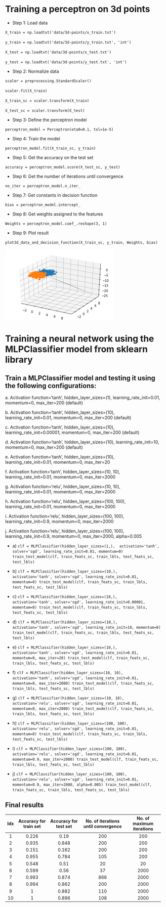 # Training a perceptron on 3d points

- Step 1: Load data

```
X_train = np.loadtxt('data/3d-points/x_train.txt')

y_train = np.loadtxt('data/3d-points/y_train.txt', 'int') 

X_test = np.loadtxt('data/3d-points/x_test.txt')

y_test = np.loadtxt('data/3d-points/y_test.txt', 'int') 
```

- Step 2: Normalize data

```
scaler = preprocessing.StandardScaler()

scaler.fit(X_train)

X_train_sc = scaler.transform(X_train)

X_test_sc = scaler.transform(X_test)
```

- Step 3: Define the perceptron model
```
perceptron_model = Perceptron(eta0=0.1, tol=1e-5)
```

- Step 4: Train the model
```
perceptron_model.fit(X_train_sc, y_train)
```

- Step 5: Get the accuracy on the test set
```
accuracy = perceptron_model.score(X_test_sc, y_test)
```

- Step 6: Get the number of iterations until convergence
```
no_iter = perceptron_model.n_iter_
```

- Step 7: Get constants in decision function
```
bias = perceptron_model.intercept_
```

- Step 8: Get weights assigned to the features
```
Weights = perceptron_model.coef_.reshape(3, 1)
```

- Step 9: Plot result
```
plot3d_data_and_decision_function(X_train_sc, y_train, Weights, bias)
```

![Train set and the separating hyperplane](https://github.com/iuliaapopescu/Perceptron-MLPClassifier/blob/master/Figure_1.png)

# Training a neural network using the MLPClassifier model from sklearn library

## Train a MLPClassifier model and testing it using the following configurations:

a. Activation function=‘tanh’, hidden_layer_sizes=(1), learning_rate_init=0.01, momentum=0, max_iter=200 (default)

b. Activation function=‘tanh’, hidden_layer_sizes=(10), learning_rate_init=0.01, momentum=0, max_iter=200 (default)

c. Activation function=‘tanh’, hidden_layer_sizes=(10), learning_rate_init=0.00001, momentum=0, max_iter=200 (default)

d. Activation function=‘tanh’, hidden_layer_sizes=(10), learning_rate_init=10, momentum=0, max_iter=200 (default)

e. Activation function=‘tanh’, hidden_layer_sizes=(10), learning_rate_init=0.01, momentum=0, max_iter=20

f. Activation function=‘tanh’, hidden_layer_sizes=(10, 10), learning_rate_init=0.01, momentum=0, max_iter=2000

g. Activation function=‘relu’, hidden_layer_sizes=(10, 10), learning_rate_init=0.01, momentum=0, max_iter=2000

h. Activation function=‘relu’, hidden_layer_sizes=(100, 100), learning_rate_init=0.01, momentum=0, max_iter=2000

i. Activation function=‘relu’, hidden_layer_sizes=(100, 100), learning_rate_init=0.9, momentum=0, max_iter=2000

j. Activation function=‘relu’, hidden_layer_sizes=(100, 100), learning_rate_init=0.9, momentum=0, max_iter=2000, alpha=0.005

- a)
`clf = MLPClassifier(hidden_layer_sizes=(1,), 
                    activation='tanh',
                    solver='sgd',
                    learning_rate_init=0.01,
                    momentum=0)
train_test_model(clf, train_feats_sc, train_lbls, test_feats_sc, test_lbls)
`

- b)
`clf = MLPClassifier(hidden_layer_sizes=(10,), 
                    activation='tanh',
                    solver='sgd',
                    learning_rate_init=0.01,
                    momentum=0)
train_test_model(clf, train_feats_sc, train_lbls, test_feats_sc, test_lbls)
`
- c)
`clf = MLPClassifier(hidden_layer_sizes=(10,), 
                    activation='tanh',
                    solver='sgd',
                    learning_rate_init=0.00001,
                    momentum=0)
train_test_model(clf, train_feats_sc, train_lbls, test_feats_sc, test_lbls)
`
- d)
`clf = MLPClassifier(hidden_layer_sizes=(10,), 
                    activation='tanh',
                    solver='sgd',
                    learning_rate_init=10,
                    momentum=0)
train_test_model(clf, train_feats_sc, train_lbls, test_feats_sc, test_lbls)
`
- e)
`clf = MLPClassifier(hidden_layer_sizes=(10,), 
                    activation='tanh',
                    solver='sgd',
                    learning_rate_init=0.01,
                    momentum=0,
                    max_iter=20)
train_test_model(clf, train_feats_sc, train_lbls, test_feats_sc, test_lbls)
`
- f)
`clf = MLPClassifier(hidden_layer_sizes=(10, 10), 
                    activation='tanh',
                    solver='sgd',
                    learning_rate_init=0.01,
                    momentum=0,
                    max_iter=2000)
train_test_model(clf, train_feats_sc, train_lbls, test_feats_sc, test_lbls)
`
- g)
`clf = MLPClassifier(hidden_layer_sizes=(10, 10), 
                    activation='relu',
                    solver='sgd',
                    learning_rate_init=0.01,
                    momentum=0,
                    max_iter=2000)
train_test_model(clf, train_feats_sc, train_lbls, test_feats_sc, test_lbls)
`
- h)
`clf = MLPClassifier(hidden_layer_sizes=(100, 100), 
                    activation='relu',
                    solver='sgd',
                    learning_rate_init=0.01,
                    momentum=0)
train_test_model(clf, train_feats_sc, train_lbls, test_feats_sc, test_lbls)
`
- i)
`clf = MLPClassifier(hidden_layer_sizes=(100, 100), 
                    activation='relu',
                    solver='sgd',
                    learning_rate_init=0.01,
                    momentum=0.9,
                    max_iter=2000)
train_test_model(clf, train_feats_sc, train_lbls, test_feats_sc, test_lbls)
`
- j)
`clf = MLPClassifier(hidden_layer_sizes=(100, 100), 
                    activation='relu',
                    solver='sgd',
                    learning_rate_init=0.01,
                    momentum=0.9,
                    max_iter=2000,
                    alpha=0.005)
train_test_model(clf, train_feats_sc, train_lbls, test_feats_sc, test_lbls)
`

## Final results

 | Idx |   Accuracy for train set |   Accuracy for test set |   No. of iterations until convergence |   No. of maximum iterations |
 | :-: |        :--------:        |         :--------:      |               :--------:              |           :--------:        |
 |   1 |                    0.226 |                   0.19  |                                   200 |                         200 |
 |   2 |                    0.935 |                   0.848 |                                   200 |                         200 |
 |   3 |                    0.151 |                   0.162 |                                   200 |                         200 |    
 |   4 |                    0.955 |                   0.784 |                                   105 |                         200 |
 |   5 |                    0.548 |                   0.51  |                                    20 |                          20 |
 |   6 |                    0.599 |                   0.56  |                                    37 |                        2000 |
 |   7 |                    0.993 |                   0.874 |                                   866 |                        2000 |
 |   8 |                    0.994 |                   0.862 |                                   200 |                        2000 |
 |   9 |                        1 |                   0.882 |                                   110 |                        2000 |     
 |  10 |                        1 |                   0.896 |                                   108 |                        2000 |

